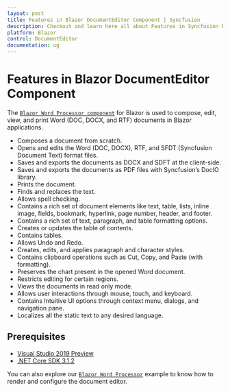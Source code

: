 ```yaml
---
layout: post
title: Features in Blazor DocumentEditor Component | Syncfusion
description: Checkout and learn here all about Features in Syncfusion Blazor DocumentEditor component and much more.
platform: Blazor
control: DocumentEditor
documentation: ug
---
```


# Features in Blazor DocumentEditor Component

The [`Blazor Word Processor component`](https://www.syncfusion.com/blazor-components/blazor-word-processor) for Blazor is used to compose, edit, view, and print Word (DOC, DOCX, and RTF) documents in Blazor applications.

* Composes a document from scratch.
* Opens and edits the Word (DOC, DOCX), RTF, and SFDT (Syncfusion Document Text) format files.
* Saves and exports the documents as DOCX and SDFT at the client-side.
* Saves and exports the documents as PDF files with Syncfusion’s DocIO library.
* Prints the document.
* Finds and replaces the text.
* Allows spell checking.
* Contains a rich set of document elements like text, table, lists, inline image, fields, bookmark, hyperlink, page number, header, and footer.
* Contains a rich set of text, paragraph, and table formatting options.
* Creates or updates the table of contents.
* Contains tables.
* Allows Undo and Redo.
* Creates, edits, and applies paragraph and character styles.
* Contains clipboard operations such as Cut, Copy, and Paste (with formatting).
* Preserves the chart present in the opened Word document.
* Restricts editing for certain regions.
* Views the documents in read only mode.
* Allows user interactions through mouse, touch, and keyboard.
* Contains Intuitive UI options through context menu, dialogs, and navigation pane.
* Localizes all the static text to any desired language.

## Prerequisites

* [Visual Studio 2019 Preview](https://visualstudio.microsoft.com/vs/preview/)
* [.NET Core SDK 3.1.2](https://dotnet.microsoft.com/download/dotnet-core/3.1)

You can also explore our [`Blazor Word Processor`](https://blazor.syncfusion.com/demos/document-editor/default-functionalities) example to know how to render and configure the document editor.